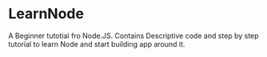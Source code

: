 # LearnNode

A Beginner tutotial fro Node.JS. Contains Descriptive code and step by step tutorial to learn Node and start building app around it.
